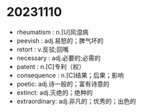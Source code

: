 # 20231110

+ rheumatism : n.[U]风湿病
+ peevish : adj.易怒的；脾气坏的
+ retort : v.反驳;回嘴
+ necessary : adj.必要的;必需的
+ patent : n.[C]专利（权）
+ consequence : n.[C]结果；后果；影响
+ poetic: adj.诗一般的；富有诗意的
+ extinct: adj.灭绝的；绝种的
+ extraordinary: adj.非凡的；优秀的；出色的
